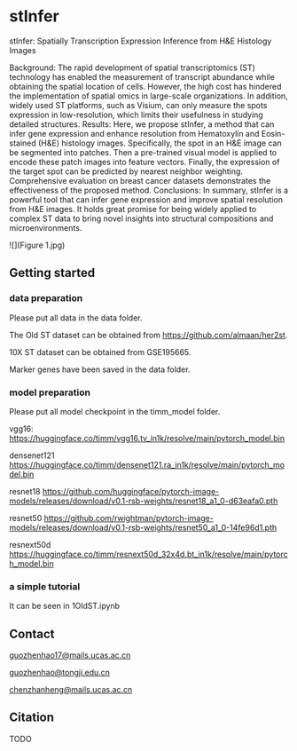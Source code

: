 # stInfer
stInfer: Spatially Transcription Expression Inference from H&E Histology Images 

Background: 
The rapid development of spatial transcriptomics (ST) technology has enabled the measurement of transcript abundance while obtaining the spatial location of cells. However, the high cost has hindered the implementation of spatial omics in large-scale organizations. In addition, widely used ST platforms, such as Visium, can only measure the spots expression in low-resolution, which limits their usefulness in studying detailed structures. 
Results: 
Here, we propose stInfer, a method that can infer gene expression and enhance resolution from Hematoxylin and Eosin-stained (H&E) histology images. Specifically, the spot in an H&E image can be segmented into patches. Then a pre-trained visual model is applied to encode these patch images into feature vectors. Finally, the expression of the target spot can be predicted by nearest neighbor weighting. Comprehensive evaluation on breast cancer datasets demonstrates the effectiveness of the proposed method.
Conclusions: 
In summary, stInfer is a powerful tool that can infer gene expression and improve spatial resolution from H&E images. It holds great promise for being widely applied to complex ST data to bring novel insights into structural compositions and microenvironments.

![](Figure 1.jpg)


## Getting started
### data preparation

Please put all data in the data folder.

The Old ST dataset can be obtained from https://github.com/almaan/her2st. 

10X ST dataset can be obtained from GSE195665. 

Marker genes have been saved in the data folder.


### model preparation

Please put all model checkpoint in the timm_model folder.

vgg16:
https://huggingface.co/timm/vgg16.tv_in1k/resolve/main/pytorch_model.bin 

densenet121
https://huggingface.co/timm/densenet121.ra_in1k/resolve/main/pytorch_model.bin 

resnet18
https://github.com/huggingface/pytorch-image-models/releases/download/v0.1-rsb-weights/resnet18_a1_0-d63eafa0.pth

resnet50
https://github.com/rwightman/pytorch-image-models/releases/download/v0.1-rsb-weights/resnet50_a1_0-14fe96d1.pth

resnext50d
https://huggingface.co/timm/resnext50d_32x4d.bt_in1k/resolve/main/pytorch_model.bin


### a simple tutorial
It can be seen in 1OldST.ipynb

## Contact

guozhenhao17@mails.ucas.ac.cn

guozhenhao@tongji.edu.cn

chenzhanheng@mails.ucas.ac.cn

## Citation

TODO
